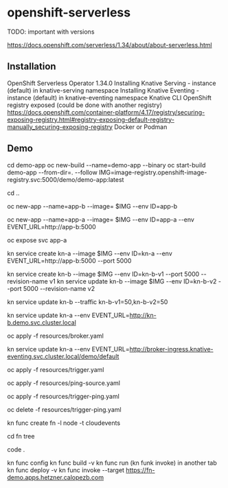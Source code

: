 # openshift-serverless

TODO: important with versions

https://docs.openshift.com/serverless/1.34/about/about-serverless.html

## Installation

OpenShift Serverless Operator 1.34.0
Installing Knative Serving - instance (default) in knative-serving namespace
Installing Knative Eventing - instance (default) in knative-eventing namespace
Knative CLI
OpenShift registry exposed (could be done with another registry) https://docs.openshift.com/container-platform/4.17/registry/securing-exposing-registry.html#registry-exposing-default-registry-manually_securing-exposing-registry
Docker or Podman 



## Demo

cd demo-app
oc new-build --name=demo-app --binary
oc start-build demo-app --from-dir=. --follow
IMG=image-registry.openshift-image-registry.svc:5000/demo/demo-app:latest

cd ..

oc new-app --name=app-b --image= $IMG --env ID=app-b

oc new-app --name=app-a --image= $IMG --env ID=app-a --env EVENT_URL=http://app-b:5000

oc expose svc app-a

kn service create kn-a --image $IMG --env ID=kn-a --env EVENT_URL=http://app-b:5000 --port 5000

kn service create kn-b --image $IMG --env ID=kn-b-v1 --port 5000 --revision-name v1
kn service update kn-b --image $IMG --env ID=kn-b-v2 --port 5000 --revision-name v2


kn service update kn-b --traffic kn-b-v1=50,kn-b-v2=50

kn service update kn-a --env EVENT_URL=http://kn-b.demo.svc.cluster.local


oc apply -f resources/broker.yaml

kn service update kn-a --env EVENT_URL=http://broker-ingress.knative-eventing.svc.cluster.local/demo/default

oc apply -f resources/trigger.yaml


oc apply -f resources/ping-source.yaml

oc apply -f resources/trigger-ping.yaml

oc delete -f resources/trigger-ping.yaml


kn func create fn -l node -t cloudevents

cd fn
tree

code .

kn func config
kn func build -v
kn func run
(kn funk invoke) in another tab
kn func deploy -v
kn func invoke --target https://fn-demo.apps.hetzner.calopezb.com



















